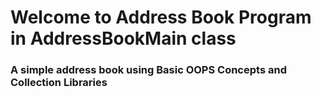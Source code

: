 # Welcome to Address Book Program in AddressBookMain class
### A simple address book using Basic OOPS Concepts and Collection Libraries